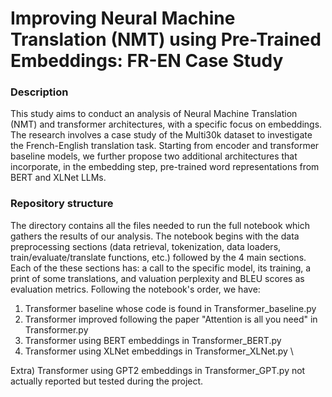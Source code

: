 # Improving Neural Machine Translation (NMT) using Pre-Trained Embeddings: FR-EN Case Study

### Description
This study aims to conduct an analysis of Neural Machine Translation (NMT) and transformer architectures, with a specific focus on embeddings. The research involves a case study of the Multi30k dataset to investigate the French-English translation task. Starting from encoder and transformer baseline models, we further propose two additional architectures that incorporate, in the embedding step, pre-trained word representations from BERT and XLNet LLMs. 

### Repository structure
The directory contains all the files needed to run the full notebook which gathers the results of our analysis.
The notebook begins with the data preprocessing sections (data retrieval, tokenization, data loaders, train/evaluate/translate functions, etc.) followed by the 4 main sections. Each of the these sections has: a call to the specific model, its training, a print of some translations, and valuation perplexity and BLEU scores as evaluation metrics.
Following the notebook's order, we have:
1) Transformer baseline whose code is found in Transformer_baseline.py
2) Transformer improved following the paper "Attention is all you need" in Transformer.py
3) Transformer using BERT embeddings in Transformer_BERT.py
4) Transformer using XLNet embeddings in Transformer_XLNet.py \


Extra) Transformer using GPT2 embeddings in Transformer_GPT.py not actually reported but tested during the project.


